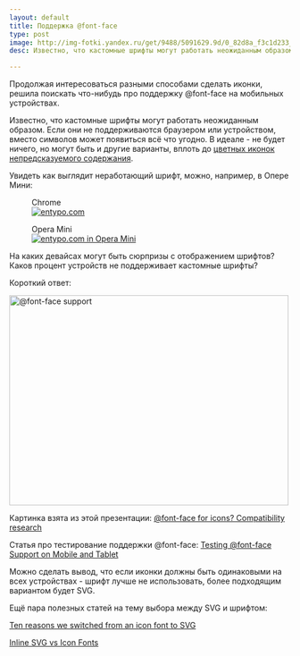 ```yaml
---
layout: default
title: Поддержка @font-face
type: post
image: http://img-fotki.yandex.ru/get/9488/5091629.9d/0_82d8a_f3c1d233_orig.png
desc: Известно, что кастомные шрифты могут работать неожиданным образом. Если они не поддерживаются браузером или устройством, вместо символов может появиться всё что угодно. В идеале - не будет ничего, но могут быть и другие варианты, вплоть до цветных иконок непредсказуемого содержания.

---
```


Продолжая интересоваться разными способами сделать иконки, решила поискать что-нибудь про поддержку @font-face на мобильных устройствах.

Известно, что кастомные шрифты могут работать неожиданным образом. Если они не поддерживаются браузером или устройством, вместо символов может появиться всё что угодно. В идеале - не будет ничего, но могут быть и другие варианты, вплоть до <a href="http://cdn.css-tricks.com/wp-content/uploads/2014/03/icon-font-fail.png">цветных иконок непредсказуемого содержания</a>. <!--more-->

Увидеть как выглядит неработающий шрифт, можно, например, в Опере Мини:

<figure>
    <figcaption>Chrome</figcaption>
    <a href="http://img-fotki.yandex.ru/get/9542/5091629.9e/0_83050_af90c20f_orig"><img src="http://img-fotki.yandex.ru/get/9542/5091629.9e/0_83050_af90c20f_L.png" alt="entypo.com" title="entypo.com"/></a>
</figure>  <figure>
    <figcaption>Opera Mini</figcaption>
    <a href="http://img-fotki.yandex.ru/get/9307/5091629.9e/0_8304f_e631f284_orig"><img src="http://img-fotki.yandex.ru/get/9307/5091629.9e/0_8304f_e631f284_L.png" alt="entypo.com in Opera Mini" title="entypo.com in Opera Mini"/></a>
</figure>


На каких девайсах могут быть сюрпризы с отображением шрифтов? Каков процент устройств не поддерживает кастомные шрифты?

Короткий ответ:

<img src="http://img-fotki.yandex.ru/get/9488/5091629.9d/0_82d8a_f3c1d233_orig.png" width="500" height="376" border="0" title="@font-face support" alt="@font-face support"/>

Картинка взята из этой презентации: <a href="https://docs.google.com/presentation/d/1n4NyG4uPRjAA8zn_pSQ_Ket0RhcWC6QlZ6LMjKeECo0/edit#slide=id.g178014302_047">@font-face for icons? Compatibility research</a>

Статья про тестирование поддержки @font-face: <a href="http://blog.kaelig.fr/post/33373448491/testing-font-face-support-on-mobile-and-tablet">Testing @font-face Support on Mobile and Tablet</a>

Можно сделать вывод, что если иконки должны быть одинаковыми на всех устройствах - шрифт лучше не использовать, более подходящим вариантом будет SVG.

Ещё пара полезных статей на тему выбора между SVG и шрифтом:

<a href="http://ianfeather.co.uk/ten-reasons-we-switched-from-an-icon-font-to-svg/">Ten reasons we switched from an icon font to SVG</a>

<a href="http://css-tricks.com/icon-fonts-vs-svg/">Inline SVG vs Icon Fonts</a>


